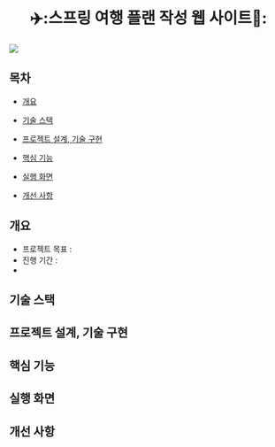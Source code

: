 <h1 align="center"><b>✈️:스프링 여행 플랜 작성 웹 사이트🚢:</b></h1>
<img src="https://github.com/Leehyob/SpringProject/assets/157094625/cb71c84d-691a-44c6-ad14-49d0eb3dcd3e">

## 목차
- [개요](https://github.com/Leehyob/SpringProject.git/#-개요)
  
- [기술 스택](https://github.com/Leehyob/SpringProject.git/#-기술-스택)
  
- [프로젝트 설계, 기술 구현](https://github.com/Leehyob/SpringProject.git/#-프로젝트-설계,-기술-구현)
  
- [핵심 기능](https://github.com/Leehyob/SpringProject.git/#-핵심-기능)
  
- [실행 화면](https://github.com/Leehyob/SpringProject.git/#-실행-화면)
  
- [개선 사항](https://github.com/Leehyob/SpringProject.git/#-개선-사항)
  
## 개요
- 프로젝트 목표 : 
- 진행 기간 :
- 
## 기술 스택
## 프로젝트 설계, 기술 구현
## 핵심 기능
## 실행 화면
## 개선 사항
